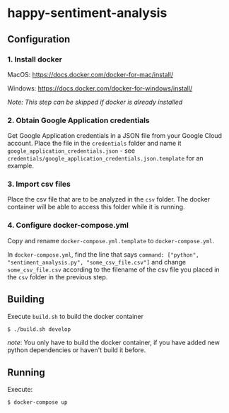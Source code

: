 # happy-sentiment-analysis

## Configuration

### 1. Install docker

MacOS: https://docs.docker.com/docker-for-mac/install/

Windows: https://docs.docker.com/docker-for-windows/install/

_Note: This step can be skipped if docker is already installed_

### 2. Obtain Google Application credentials 
Get Google Application credentials in a JSON file from your Google Cloud account. Place the file in the `credentials` folder and name it `google_application_credentials.json` - see `credentials/google_application_credentials.json.template` for an example.

### 3. Import csv files
Place the csv file that are to be analyzed in the `csv` folder. The docker container will be able to access this folder while it is running.

### 4. Configure docker-compose.yml
Copy and rename `docker-compose.yml.template` to `docker-compose.yml`. 

In `docker-compose.yml`, find the line that says `command: ["python", "sentiment_analysis.py", "some_csv_file.csv"]` and change `some_csv_file.csv` according to the filename of the csv file you placed in the `csv` folder in the previous step.

## Building

Execute `build.sh` to build the docker container
```bash
$ ./build.sh develop
```

_note_: You only have to build the docker container, if you have added new python dependencies or haven't build it before. 

## Running

Execute:
```bash
$ docker-compose up
```

